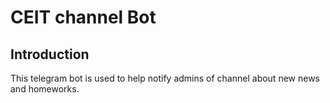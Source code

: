 # CEIT channel Bot
## Introduction
This telegram bot is used to help notify admins of channel about new news and homeworks.
